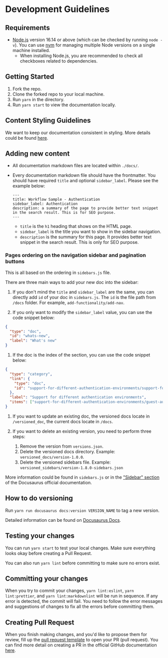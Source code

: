 <!-- markdownlint-disable-file MD041 -->

# Development Guidelines

## Requirements

- [Node.js](https://nodejs.org/en/download/) version 16.14 or above (which can be checked by running `node -v`). You can use [nvm](https://github.com/nvm-sh/nvm) for managing multiple Node versions on a single machine installed.
  - When installing Node.js, you are recommended to check all checkboxes related to dependencies.

## Getting Started

1. Fork the repo.
1. Clone the forked repo to your local machine.
1. Run `yarn` in the directory.
1. Run `yarn start` to view the documentation locally.

## Content Styling Guidelines

We want to keep our documentation consistent in styling. More details could be found [here](./content-style-guide.md).

## Adding new content

- All documentation markdown files are located within `./docs/`.
- Every documentation markdown file should have the frontmatter. You should have required `title` and optional `sidebar_label`. Please see the example below:

  ```text
  ---
  title: Workflow Sample - Authentication
  sidebar_label: Authentication
  description: a summary of the page to provide better text snippet in the search result. This is for SEO purpose.
  ---
  ```

  - `title` is the `h1` heading that shows on the HTML page.
  - `sidebar_label` is the title you want to show in the sidebar navigation.
  - `description` is the summary for this page. It provides better text snippet in the search result. This is only for SEO purpose.

### Pages ordering on the navigation sidebar and pagination buttons

This is all based on the ordering in `sidebars.js` file.

There are three main ways to add your new doc into the sidebar:

1. If you don't mind the `title` and `sidebar_label` are the same, you can directly add `id` of your doc in `sidebars.js`. The `id` is the file path from `/docs` folder. For example, `add-functionality/add-nav`.

1. If you only want to modify the `sidebar_label` value, you can use the code snippet below:

```json
{
  "type": "doc",
  "id": "whats-new",
  "label": "What's new"
}
```

1. If the doc is the index of the section, you can use the code snippet below:

```json
{
  "type": "category",
  "link": {
    "type": "doc",
    "id": "support-for-different-authentication-environments/support-for-different-authentication-environments"
  },
  "label": "Support for different authentication environments",
  "items": ["support-for-different-authentication-environments/guest-authentication-mode-only", "support-for-different-authentication-environments/multiple-modes", "support-for-different-authentication-environments/authentication-saml", "support-for-different-authentication-environments/authentication-custom"]
}
```

1. If you want to update an existing doc, the versioned docs locate in `/versioned_doc`, the current docs locate in `/docs`.

1. If you want to delete an existing version, you need to perform three steps:
   1. Remove the version from `versions.json`.
   1. Delete the versioned docs directory. Example: `versioned_docs/version-1.0.0`.
   1. Delete the versioned sidebars file. Example: `versioned_sidebars/version-1.8.0-sidebars.json`

More information could be found in `sidebars.js` or in the ["Sidebar" section](https://docusaurus.io/docs/sidebar) of the Docusaurus official documentation.

## How to do versioning

Run `yarn run docusaurus docs:version VERSION_NAME` to tag a new version.

Detailed information can be found on [Docusaurus Docs](https://docusaurus.io/docs/versioning#tutorials).

## Testing your changes

You can run `yarn start` to test your local changes. Make sure everything looks okay before creating a Pull Request.

You can also run `yarn lint` before committing to make sure no errors exist.

## Committing your changes

When you try to commit your changes, `yarn lint:eslint`, `yarn lint:prettier`, and `yarn lint:markdownlint` will be run in sequence. If any error is detected, the commit will fail. You need to follow the error messages and suggestions of changes to fix all the errors before committing them.

## Creating Pull Request

When you finish making changes, and you'd like to propose them for review, fill up the [pull request template](../.github/pull_request_template.md) to open your PR (pull request). You can find more detail on creating a PR in the official GitHub documentation [here](https://docs.github.com/en/github/collaborating-with-pull-requests/proposing-changes-to-your-work-with-pull-requests/creating-a-pull-request).
